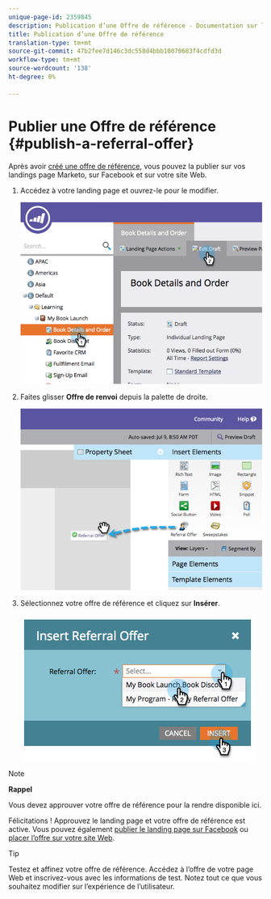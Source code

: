 ```yaml
---
unique-page-id: 2359845
description: Publication d’une Offre de référence - Documentation sur le marketing - Documentation sur le produit
title: Publication d’une Offre de référence
translation-type: tm+mt
source-git-commit: 47b2fee7d146c3dc558d4bbb10070683f4cdfd3d
workflow-type: tm+mt
source-wordcount: '138'
ht-degree: 0%

---
```



# Publier une Offre de référence {#publish-a-referral-offer}

Après avoir [créé une offre de référence](create-a-referral-offer.md), vous pouvez la publier sur vos landings page Marketo, sur Facebook et sur votre site Web.

1. Accédez à votre landing page et ouvrez-le pour le modifier.

   ![](assets/image2014-9-19-11-3a15-3a30.png)

1. Faites glisser **Offre de renvoi** depuis la palette de droite.

   ![](assets/image2014-9-19-11-3a15-3a42.png)

1. Sélectionnez votre offre de référence et cliquez sur **Insérer**.

   ![](assets/image2014-9-19-11-3a15-3a52.png)

>[!NOTE]
>
>**Rappel**
>
>Vous devez approuver votre offre de référence pour la rendre disponible ici.

Félicitations ! Approuvez le landing page et votre offre de référence est active. Vous pouvez également [publier le landing page sur Facebook](../../../../product-docs/demand-generation/facebook/publish-landing-pages-to-facebook.md) ou [placer l’offre sur votre site Web](../../../../product-docs/demand-generation/social/social-functions/deploy-social-on-your-website.md).

>[!TIP]
>
>Testez et affinez votre offre de référence. Accédez à l’offre de votre page Web et inscrivez-vous avec les informations de test. Notez tout ce que vous souhaitez modifier sur l’expérience de l’utilisateur.

